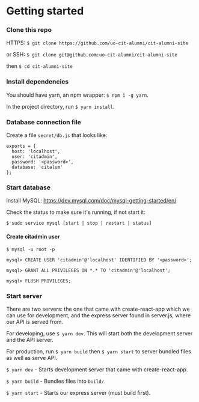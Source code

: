 # Getting started

### Clone this repo
HTTPS: `$ git clone https://github.com/uo-cit-alumni/cit-alumni-site`

or SSH: `$ git clone git@github.com:uo-cit-alumni/cit-alumni-site`

then `$ cd cit-alumni-site`

### Install dependencies
You should have yarn, an npm wrapper: `$ npm i -g yarn`.

In the project directory, run `$ yarn install`.

### Database connection file
Create a file `secret/db.js` that looks like:

```
exports = {
  host: 'localhost',
  user: 'citadmin',
  password: '<password>',
  database: 'citalum'
};
```

### Start database
Install MySQL: https://dev.mysql.com/doc/mysql-getting-started/en/

Check the status to make sure it's running, if not start it:

`$ sudo service mysql [start | stop | restart | status]`

#### Create citadmin user
`$ mysql -u root -p`

`mysql> CREATE USER 'citadmin'@'localhost' IDENTIFIED BY '<password>';`

`mysql> GRANT ALL PRIVILEGES ON *.* TO 'citadmin'@'localhost';`

`mysql> FLUSH PRIVILEGES;`

### Start server

There are two servers: the one that came with create-react-app which we can use
for development, and the express server found in server.js, where our API is
served from.

For developing, use `$ yarn dev`. This will start both the development server
and the API server.

For production, run `$ yarn build` then `$ yarn start` to server bundled files
as well as serve API.

`$ yarn dev` - Starts development server that came with create-react-app.

`$ yarn build` - Bundles files into `build/`.

`$ yarn start` - Starts our express server (must build first).
